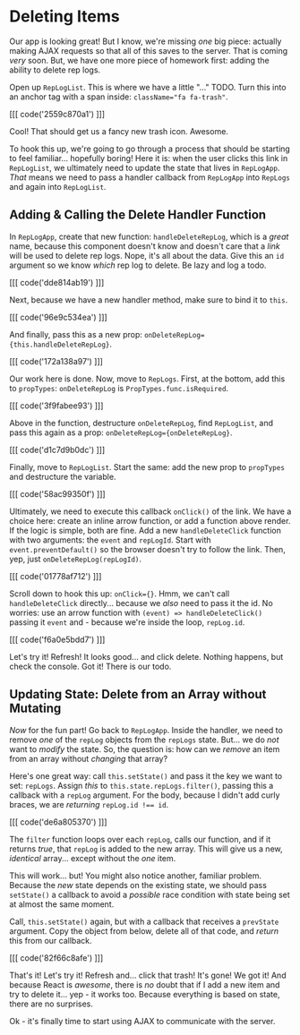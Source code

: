 # Deleting Items

Our app is looking great! But I know, we're missing *one* big piece: actually making
AJAX requests so that all of this saves to the server. That is coming *very* soon.
But, we have one more piece of homework first: adding the ability to delete rep logs.

Open up `RepLogList`. This is where we have a little "..." TODO. Turn this into an
anchor tag with a span inside: `className="fa fa-trash"`.

[[[ code('2559c870a1') ]]]

Cool! That should get us a fancy new trash icon. Awesome.

To hook this up, we're going to go through a process that should be starting to feel
familiar... hopefully boring! Here it is: when the user clicks this link in
`RepLogList`,
we ultimately need to update the state that lives in `RepLogApp`. *That* means
we need to pass a handler callback from `RepLogApp` into `RepLogs` and again into
`RepLogList`.

## Adding & Calling the Delete Handler Function

In `RepLogApp`, create that new function: `handleDeleteRepLog`, which is a *great* name,
because this component doesn't know and doesn't care that a *link* will be used
to delete rep logs. Nope, it's all about the data. Give this an `id` argument
so we know *which* rep log to delete. Be lazy and log a todo.

[[[ code('dde814ab19') ]]]

Next, because we have a new handler method, make sure to bind it to `this`.

[[[ code('96e9c534ea') ]]]

And finally, pass this as a new prop: `onDeleteRepLog={this.handleDeleteRepLog}`.

[[[ code('172a138a97') ]]]

Our work here is done. Now, move to `RepLogs`. First, at the bottom, add this
to `propTypes`: `onDeleteRepLog` is `PropTypes.func.isRequired`.

[[[ code('3f9fabee93') ]]]

Above in the function, destructure `onDeleteRepLog`, find `RepLogList`, and
pass this again as a prop: `onDeleteRepLog={onDeleteRepLog}`.

[[[ code('d1c7d9b0dc') ]]]

Finally, move to `RepLogList`. Start the same: add the new prop to `propTypes` and
destructure the variable. 

[[[ code('58ac99350f') ]]]

Ultimately, we need to execute this callback `onClick()` of the link. We have a choice
here: create an inline arrow function, or add a function above render. If the logic
is simple, both are fine. Add a new `handleDeleteClick` function with two
arguments: the `event` and `repLogId`. Start with `event.preventDefault()` so the
browser doesn't try to follow the link. Then, yep, just `onDeleteRepLog(repLogId)`.

[[[ code('01778af712') ]]]

Scroll down to hook this up: `onClick={}`. Hmm, we can't call `handleDeleteClick`
directly... because we *also* need to pass it the id. No worries: use an arrow
function with `(event) => handleDeleteClick()` passing it `event` and - because
we're inside the loop, `repLog.id`.

[[[ code('f6a0e5bdd7') ]]]

Let's try it! Refresh! It looks good... and click delete. Nothing happens, but 
check the console. Got it! There is our todo.

## Updating State: Delete from an Array without Mutating

*Now* for the fun part! Go back to `RepLogApp`. Inside the handler, we need to
remove *one* of the `repLog` objects from the `repLogs` state. But... we do *not*
want to *modify* the state. So, the question is: how can we *remove* an item from
an array without *changing* that array?

Here's one great way: call `this.setState()` and pass it the key we want to set:
`repLogs`. Assign *this* to `this.state.repLogs.filter()`, passing this a callback
with a `repLog` argument. For the body, because I didn't add curly braces, we are
*returning* `repLog.id !== id`.

[[[ code('de6a805370') ]]]

The `filter` function loops over each `repLog`, calls our function, and if it returns
*true*, that `repLog` is added to the new array. This will give us a new, *identical*
array... except without the *one* item.

This will work... but! You might also notice another, familiar problem. Because
the *new* state depends on the existing state, we should pass `setState()` a callback
to avoid a *possible* race condition with state being set at almost the same moment.

Call, `this.setState()` again, but with a callback that receives a `prevState`
argument. Copy the object from below, delete all of that code, and *return* this
from our callback.

[[[ code('82f66c8afe') ]]]

That's it! Let's try it! Refresh and... click that trash! It's gone! We got it!
And because React is *awesome*, there is *no* doubt that if I add a new item
and try to delete it... yep - it works too. Because everything is based on state,
there are no surprises.

Ok - it's finally time to start using AJAX to communicate with the server.
